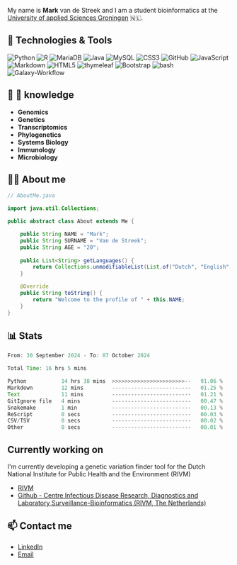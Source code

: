 My name is **Mark** van de Streek and I am a student bioinformatics at the [University of applied Sciences Groningen](https://www.hanze.nl/en) 🇳🇱.

## 🔧 Technologies & Tools

![Python](https://img.shields.io/badge/python-3670A0?style=for-the-badge&logo=python&logoColor=ffdd54)
![R](https://img.shields.io/badge/r-%23276DC3.svg?style=for-the-badge&logo=r&logoColor=white)
![MariaDB](https://img.shields.io/badge/mariadb-%23121011.svg?style=for-the-badge&logo=mariadb&logoColor=white)
![Java](https://img.shields.io/badge/java-%23ED8B00.svg?style=for-the-badge&logo=openjdk&logoColor=white)
![MySQL](https://img.shields.io/badge/mysql-%2300f.svg?style=for-the-badge&logo=mysql&logoColor=white)
![CSS3](https://img.shields.io/badge/css3-%231572B6.svg?style=for-the-badge&logo=css3&logoColor=white)
![GitHub](https://img.shields.io/badge/github-%23121011.svg?style=for-the-badge&logo=github&logoColor=white)
![JavaScript](https://img.shields.io/badge/javascript-%23323330.svg?style=for-the-badge&logo=javascript&logoColor=%23F7DF1E)
![Markdown](https://img.shields.io/badge/markdown-%23000000.svg?style=for-the-badge&logo=markdown&logoColor=white)
![HTML5](https://img.shields.io/badge/html5-%23E34F26.svg?style=for-the-badge&logo=html5&logoColor=white)
![thymeleaf](https://img.shields.io/badge/thymeleaf-%23005C0F.svg?style=for-the-badge&logo=thymeleaf&logoColor=white)
![Bootstrap](https://img.shields.io/badge/bootstrap-%23563D7C.svg?style=for-the-badge&logo=bootstrap&logoColor=white)
![bash](https://img.shields.io/badge/bash-%23121011.svg?style=for-the-badge&logo=gnu-bash&logoColor=white)
![Galaxy-Workflow](https://img.shields.io/badge/galaxy--workflow-%23121011.svg?style=for-the-badge&logo=galaxy&logoColor=white)

## 🧬 🧪 knowledge

- **Genomics**
- **Genetics**
- **Transcriptomics**
- **Phylogenetics**
- **Systems Biology**
- **Immunology**
- **Microbiology**


## 🙍🏼‍ About me

```java
// AboutMe.java

import java.util.Collections;

public abstract class About extends Me {

    public String NAME = "Mark";
    public String SURNAME = "Van de Streek";
    public String AGE = "20";
    
    public List<String> getLanguages() {
        return Collections.unmodifiableList(List.of("Dutch", "English", "German"));
    }

    @Override
    public String toString() {
        return "Welcome to the profile of " + this.NAME;
    }
}
```

## 📊 Stats

<!--START_SECTION:waka-->

```Java
From: 30 September 2024 - To: 07 October 2024

Total Time: 16 hrs 5 mins

Python           14 hrs 38 mins  >>>>>>>>>>>>>>>>>>>>>>>--   91.06 %
Markdown         12 mins         -------------------------   01.25 %
Text             11 mins         -------------------------   01.21 %
GitIgnore file   4 mins          -------------------------   00.47 %
Snakemake        1 min           -------------------------   00.13 %
ReScript         0 secs          -------------------------   00.03 %
CSV/TSV          0 secs          -------------------------   00.02 %
Other            0 secs          -------------------------   00.01 %
```

<!--END_SECTION:waka-->

## Currently working on

I'm currently developing a genetic variation finder tool for the Dutch National Institute for Public Health and the Environment (RIVM) 

- [RIVM](https://www.rivm.nl/en)
- [Github - Centre Infectious Disease Research, Diagnostics and Laboratory Surveillance-Bioinformatics (RIVM, The Netherlands)](https://github.com/RIVM-bioinformatics)

## 📫 Contact me

- [LinkedIn](www.linkedin.com/in/mark-van-de-streek-0a2b29232)
- [Email](mailto:m.van.de.streek@st.hanze.nl)
